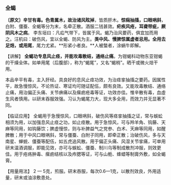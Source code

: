 ### 全蝎

**〔原文〕辛甘有毒。色青属木，故治诸风眩掉**，皆质肝木。**惊痫抽搐，口眼㖞斜**，白附、僵蚕、全蝎等分为末，名牵正散。酒服二钱甚效。**疟疾风疮，耳聋带疵，厥阴风木之病**。 李东垣曰：凡疝气带下，皆属于风。蝎乃治风要药，俱宜加而用之。汪机曰：破伤风，宜以全蝎、防风为主。**类中风、慢脾惊属虚者忌用。全用去足焙，或用尾**，尾力尤紧。**形紧小者良。**人被螫者，涂蜗牛即解。

【讲解】 **全蝎功专息风止痉，并能攻毒散结，通络止痛**。为钳蝎科动物东亚钳蝎的干燥全体。如单用尾（后腹部），称为“蝎尾”，又名“蝎梢”。晒干或微火焙干用。

本品辛平有毒，主入肝经。具良好的息风止痉功效，为治痉挛抽搐之要药。因属性平，故急慢惊风，不论热证、寒证均可随证配伍，颇有良效。又能攻毒散结、通络止痛，用治偏正头痛、关节痹痛以及瘰疬疮毒等证，功效亦佳。惟辛散有毒，血虛生风者慎用。以研末吞服效强。习认为蝎尾力大，现大多全用，而效力并无显著不同。

【临证应用】 全蝎用于急慢惊风，口眼㖞斜，破伤风等痉挛抽搐之证，常与蜈蚣相须为用，以加强息风止痉之功，如止痉散。用于急惊风，可与羚羊角、钩藤、天麻等同用，如钩藤饮；脾虚慢惊，则与补脾益气之党参、白术、天麻等同用，如醒脾散；用于中风口眼㖞斜，常与僵蚕、白附子同用，即牵正散；治破伤风，多与天南星、蝉蜕、僵蚕等配伍，如五虎追风散。用于偏正头痛、风湿关节挛痛，可单用研末温酒调服，即能见效，亦可与蜈蚣、僵蚕、制川乌等制成散剂冲服，则效更佳。用于疮疡肿毒、瘰疬结核以及痄腮等证，可与山栀、蜂蜡等制膏外敷，如全蝎膏。

【用量用法】	2 — 5克，煎服。研末吞服，每次0.6—1克，以散剂效良，外用适量，研末或油涂敷患处。
